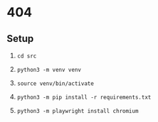# 404

## Setup

1. `cd src`

2. `python3 -m venv venv`

3. `source venv/bin/activate`

4. `python3 -m pip install -r requirements.txt`

5. `python3 -m playwright install chromium`
